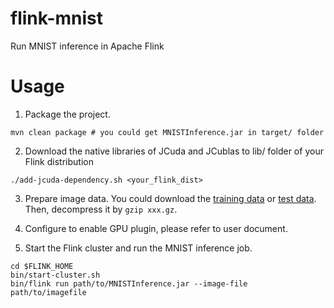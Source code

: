 # flink-mnist
Run MNIST inference in Apache Flink

# Usage

1. Package the project.

```
mvn clean package # you could get MNISTInference.jar in target/ folder
```

2. Download the native libraries of JCuda and JCublas to lib/ folder of your Flink distribution

```
./add-jcuda-dependency.sh <your_flink_dist>
```

3. Prepare image data. You could download the [training data](http://yann.lecun.com/exdb/mnist/train-images-idx3-ubyte.gz)
or [test data](http://yann.lecun.com/exdb/mnist/t10k-images-idx3-ubyte.gz). Then, decompress it by `gzip xxx.gz`.

4. Configure to enable GPU plugin, please refer to user document.

5. Start the Flink cluster and run the MNIST inference job.

```
cd $FLINK_HOME
bin/start-cluster.sh
bin/flink run path/to/MNISTInference.jar --image-file path/to/imagefile
```